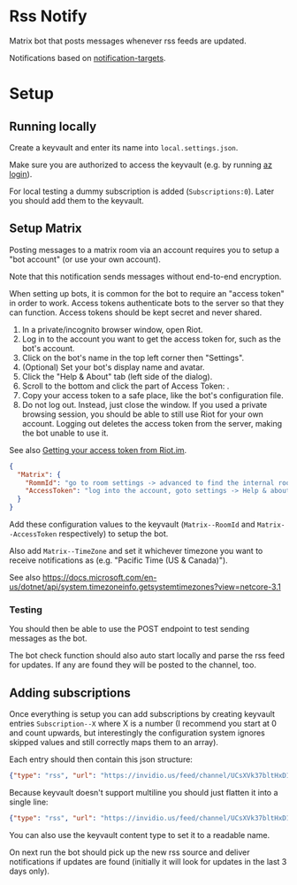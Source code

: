 # Rss Notify

Matrix bot that posts messages whenever rss feeds are updated.

Notifications based on [notification-targets](https://github.com/MarcStan/notification-targets).

# Setup

## Running locally

Create a keyvault and enter its name into `local.settings.json`.

Make sure you are authorized to access the keyvault (e.g. by running [az login](https://docs.microsoft.com/cli/azure/reference-index?view=azure-cli-latest#az-login)).

For local testing a dummy subscription is added (`Subscriptions:0`). Later you should add them to the keyvault.

## Setup Matrix

Posting messages to a matrix room via an account requires you to setup a "bot account" (or use your own account).

Note that this notification sends messages without end-to-end encryption.

When setting up bots, it is common for the bot to require an "access token" in order to work. Access tokens authenticate bots to the server so that they can function. Access tokens should be kept secret and never shared.

1. In a private/incognito browser window, open Riot.
2. Log in to the account you want to get the access token for, such as the bot's account.
3. Click on the bot's name in the top left corner then "Settings".
4. (Optional) Set your bot's display name and avatar.
5. Click the "Help & About" tab (left side of the dialog).
6. Scroll to the bottom and click the <click to reveal> part of Access Token: <click to reveal>.
7. Copy your access token to a safe place, like the bot's configuration file.
8. Do not log out. Instead, just close the window. If you used a private browsing session, you should be able to still use Riot for your own account. Logging out deletes the access token from the server, making the bot unable to use it.


See also [Getting your access token from Riot.im](https://t2bot.io/docs/access_tokens/).

``` json
{
  "Matrix": {
    "RommId": "go to room settings -> advanced to find the internal room id",
    "AccessToken": "log into the account, goto settings -> Help & about -> click to reveal (do not log out of the account or the token is revoked)"
  }
}
```

Add these configuration values to the keyvault (`Matrix--RoomId` and `Matrix--AccessToken` respectively) to setup the bot.

Also add `Matrix--TimeZone` and set it whichever timezone you want to receive notifications as (e.g. "Pacific Time (US & Canada)").

See also https://docs.microsoft.com/en-us/dotnet/api/system.timezoneinfo.getsystemtimezones?view=netcore-3.1

### Testing

You should then be able to use the POST endpoint to test sending messages as the bot.

The bot check function should also auto start locally and parse the rss feed for updates. If any are found they will be posted to the channel, too.

## Adding subscriptions

Once everything is setup you can add subscriptions by creating keyvault entries `Subscription--X` where X is a number (I recommend you start at 0 and count upwards, but interestingly the configuration system ignores skipped values and still correctly maps them to an array).

Each entry should then contain this json structure:

``` json
{"type": "rss", "url": "https://invidio.us/feed/channel/UCsXVk37bltHxD1rDPwtNM8Q", "name": "Kurzgesagt"}
```

Because keyvault doesn't support multiline you should just flatten it into a single line:

``` json
{"type": "rss", "url": "https://invidio.us/feed/channel/UCsXVk37bltHxD1rDPwtNM8Q", "name": "Kurzgesagt"}
```

You can also use the keyvault content type to set it to a readable name.

On next run the bot should pick up the new rss source and deliver notifications if updates are found (initially it will look for updates in the last 3 days only).
